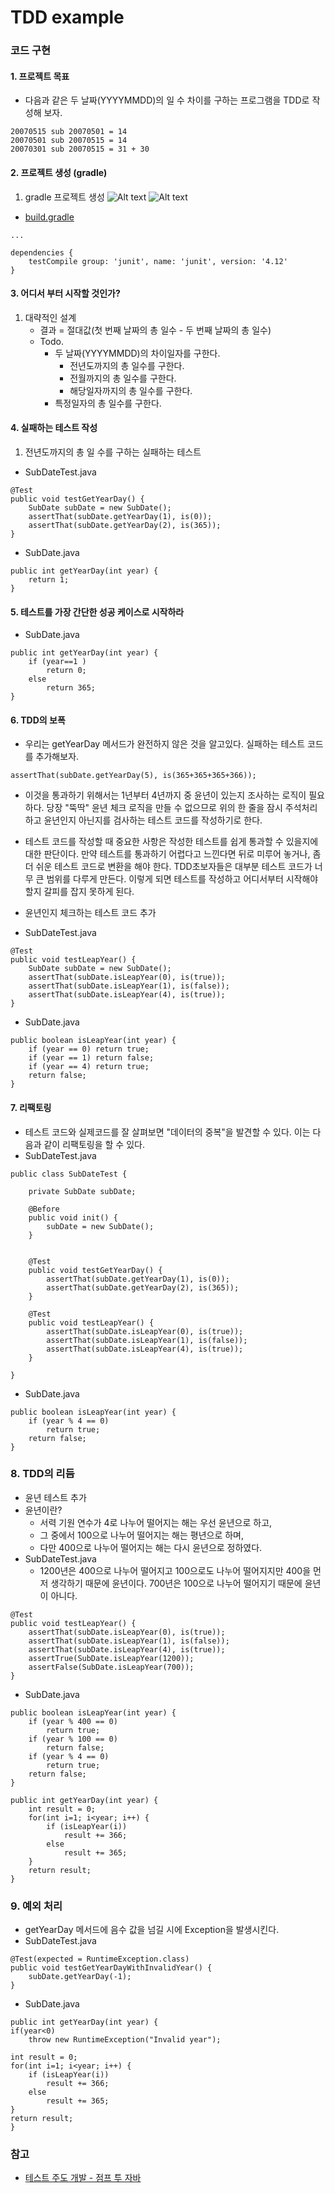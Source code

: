# TDD example

### 코드 구현
#### 1. 프로젝트 목표
- 다음과 같은 두 날짜(YYYYMMDD)의 일 수 차이를 구하는 프로그램을 TDD로 작성해 보자.
```
20070515 sub 20070501 = 14
20070501 sub 20070515 = 14
20070301 sub 20070515 = 31 + 30
```

#### 2. 프로젝트 생성 (gradle)
1. gradle 프로젝트 생성
![Alt text](https://github.com/Hyunhoo-Kwon/tdd/blob/master/tdd-example/src/main/resources/images/init%20project1.png)
![Alt text](https://github.com/Hyunhoo-Kwon/tdd/blob/master/tdd-example/src/main/resources/images/init%20project2.png)
- [build.gradle](https://github.com/Hyunhoo-Kwon/tdd/blob/master/tdd-example/build.gradle)
```
...

dependencies {
    testCompile group: 'junit', name: 'junit', version: '4.12'
}
```

#### 3. 어디서 부터 시작할 것인가?
1. 대략적인 설계
   - 결과 = 절대값(첫 번째 날짜의 총 일수 - 두 번째 날짜의 총 일수)
   - Todo.
      - 두 날짜(YYYYMMDD)의 차이일자를 구한다.
        - 전년도까지의 총 일수를 구한다.
        - 전월까지의 총 일수를 구한다.
        - 해당일자까지의 총 일수를 구한다.
      - 특정일자의 총 일수를 구한다.
      
#### 4. 실패하는 테스트 작성
1. 전년도까지의 총 일 수를 구하는 실패하는 테스트
- SubDateTest.java
```
@Test
public void testGetYearDay() {
    SubDate subDate = new SubDate();
    assertThat(subDate.getYearDay(1), is(0));
    assertThat(subDate.getYearDay(2), is(365));
}
```
- SubDate.java
```
public int getYearDay(int year) {
    return 1;
}
```

#### 5. 테스트를 가장 간단한 성공 케이스로 시작하라
- SubDate.java
```
public int getYearDay(int year) {
    if (year==1 )
        return 0;
    else
        return 365;
}
```

#### 6. TDD의 보폭
- 우리는 getYearDay 메서드가 완전하지 않은 것을 알고있다. 실패하는 테스트 코드를 추가해보자.
```
assertThat(subDate.getYearDay(5), is(365+365+365+366));
```
- 이것을 통과하기 위해서는 1년부터 4년까지 중 윤년이 있는지 조사하는 로직이 필요하다. 당장 "뚝딱" 윤년 체크 로직을 만들 수 없으므로 위의 한 줄을 잠시 주석처리하고 윤년인지 아닌지를 검사하는 테스트 코드를 작성하기로 한다.
- 테스트 코드를 작성할 때 중요한 사항은 작성한 테스트를 쉽게 통과할 수 있을지에 대한 판단이다. 만약 테스트를 통과하기 어렵다고 느낀다면 뒤로 미루어 놓거나, 좀 더 쉬운 테스트 코드로 변환을 해야 한다. TDD초보자들은 대부분 테스트 코드가 너무 큰 범위를 다루게 만든다. 이렇게 되면 테스트를 작성하고 어디서부터 시작해야 할지 갈피를 잡지 못하게 된다.

- 윤년인지 체크하는 테스트 코드 추가
- SubDateTest.java
```
@Test
public void testLeapYear() {
    SubDate subDate = new SubDate();
    assertThat(subDate.isLeapYear(0), is(true));
    assertThat(subDate.isLeapYear(1), is(false));
    assertThat(subDate.isLeapYear(4), is(true));
}
```

- SubDate.java
```
public boolean isLeapYear(int year) {
    if (year == 0) return true;
    if (year == 1) return false;
    if (year == 4) return true;
    return false;
}
```

#### 7. 리팩토링
- 테스트 코드와 실제코드를 잘 살펴보면 "데이터의 중복"을 발견할 수 있다. 이는 다음과 같이 리팩토링을 할 수 있다.
- SubDateTest.java
```
public class SubDateTest {

    private SubDate subDate;

    @Before
    public void init() {
        subDate = new SubDate();
    }


    @Test
    public void testGetYearDay() {
        assertThat(subDate.getYearDay(1), is(0));
        assertThat(subDate.getYearDay(2), is(365));
    }

    @Test
    public void testLeapYear() {
        assertThat(subDate.isLeapYear(0), is(true));
        assertThat(subDate.isLeapYear(1), is(false));
        assertThat(subDate.isLeapYear(4), is(true));
    }

}
```

- SubDate.java
```
public boolean isLeapYear(int year) {
    if (year % 4 == 0)
        return true;
    return false;
}
```

### 8. TDD의 리듬
- 윤년 테스트 추가
- 윤년이란?
    - 서력 기원 연수가 4로 나누어 떨어지는 해는 우선 윤년으로 하고,
    - 그 중에서 100으로 나누어 떨어지는 해는 평년으로 하며,
    - 다만 400으로 나누어 떨어지는 해는 다시 윤년으로 정하였다.
- SubDateTest.java
    - 1200년은 400으로 나누어 떨어지고 100으로도 나누어 떨어지지만 400을 먼저 생각하기 때문에 윤년이다. 700년은 100으로 나누어 떨어지기 때문에 윤년이 아니다.
```
@Test
public void testLeapYear() {
    assertThat(subDate.isLeapYear(0), is(true));
    assertThat(subDate.isLeapYear(1), is(false));
    assertThat(subDate.isLeapYear(4), is(true));
    assertTrue(SubDate.isLeapYear(1200));
    assertFalse(SubDate.isLeapYear(700));
}
```

- SubDate.java
```
public boolean isLeapYear(int year) {
    if (year % 400 == 0)
        return true;
    if (year % 100 == 0)
        return false;
    if (year % 4 == 0)
        return true;
    return false;
}
```

```
public int getYearDay(int year) {
    int result = 0;
    for(int i=1; i<year; i++) {
        if (isLeapYear(i))
            result += 366;
        else
            result += 365;
    }
    return result;
}
```

### 9. 예외 처리
- getYearDay 메서드에 음수 값을 넘길 시에 Exception을 발생시킨다.
- SubDateTest.java
```
@Test(expected = RuntimeException.class)
public void testGetYearDayWithInvalidYear() {
    subDate.getYearDay(-1);
}
```

- SubDate.java
```
public int getYearDay(int year) {
if(year<0)
    throw new RuntimeException("Invalid year");

int result = 0;
for(int i=1; i<year; i++) {
    if (isLeapYear(i))
        result += 366;
    else
        result += 365;
}
return result;
}
```

### 참고
- [테스트 주도 개발 - 점프 투 자바](https://wikidocs.net/224)
